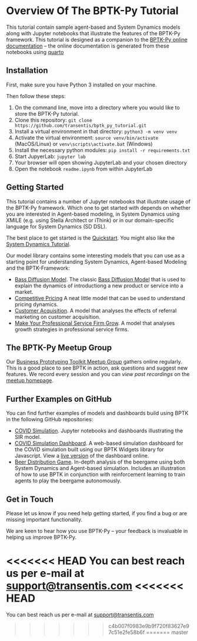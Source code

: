 # Overview Of The BPTK-Py Tutorial

This tutorial contain sample agent-based and System Dynamics models along with Jupyter notebooks that illustrate the features of the BPTK-Py framework. This tutorial is designed as a companion to the [BPTK-Py online documentation](https://bptk.transentis.com) – the online documentation is generated from these notebooks using [quarto](https://www.quarto.org)

## Installation

First, make sure you have Python 3 installed on your machine.

Then follow these steps:

1. On the command line, move into a directory where you would like to store the BPTK-Py tutorial. 
2. Clone this repository: ```git clone https://github.com/transentis/bptk_py_tutorial.git```
3. Install a virtual environment in that directory: ```python3 -m venv venv```
4. Activate the virtual environment: ```source venv/bin/activate``` (MacOS/Linux) or `venv\scripts\activate.bat` (Windows)
5. Install the necessary python modules: ```pip install -r requirements.txt```
6. Start JupyerLab: ```jupyter lab```
7. Your browser will open showing JupyterLab and your chosen directory
8. Open the notebook ```readme.ipynb``` from within JupyterLab

## Getting Started

This tutorial contains a number of Jupyter notebooks that illustrate usage of the BPTK-Py framework. Which one to get started with depends on whether you are interested in Agent-based modeling, in System Dynamics using XMILE (e.g. using Stella Architect or iThink) or in our domain-specific language for System Dynamics (SD DSL).

The best place to get started is the [Quickstart](./quickstart/quickstart.ipynb). You might also like the [System Dynamics Tutorial](./tutorials/system_dynamics/sd_tutorial.ipynb).

Our model library contains some interesting models that you can use as a starting point for understanding System Dynamics, Agent-based Modeling and the BPTK-Framework:


* [Bass Diffusion Model](./model_library/bass_diffusion/bptk_py_bass_diffusion.ipynb). The classic [Bass Diffusion Model](https://en.wikipedia.org/wiki/Bass_diffusion_model) that is used to explain the dynamics of introductiong a new product or service into a market.
* [Competitive Pricing](./model_libary/competitive_pricing/competitive_pricing_dynamics_sd_dsl.ipynb) A neat little model that can be used to understand pricing dynamics.
* [Customer Acquisition](.model_library/customer_acquisition/customer_acquisition.ipynb). A model that analyses the effects of referral marketing on customer acquisition.
* [Make Your Professional Service Firm Grow](./model_library/make_your_psf_grow/sddsl/make_your_psf_grow_part_1.ipynb). A model that analyses growth strategies in professional service firms.

## The BPTK-Py Meetup Group

Our [Business Prototyping Toolkit Meetup Group](https://www.transentis.com/business-prototyping-toolkit-meetup/en/) gathers online regularly. This is a good place to see BPTK in action, ask questions and suggest new features. We record every session and you can _view past recordings_ on the [meetup homepage](https://www.transentis.com/resources/business-prototyping-toolkit-meetup).

## Further Examples on GitHub

You can find further examples of models and dashboards build using BPTK in the following GitHub repositories:

* [COVID Simulation](https://github.com/transentis/sim-covid-19). Jupyter notebooks and dashboards illustrating the SIR model.
* [COVID Simulation Dashboard](https://github.com/transentis/sim-covid-dashboard). A web-based simulation dashboard for the COVID simulation built using our BPTK Widgets library for Javascript. View a [live version](http://www.covid-sim.com) of the dashboard online.
* [Beer Distribution Game](https://github.com/transentis/beergame). In-depth analysis of the beergame using both System Dynamics and Agent-based simulation. Includes an illustration of how to use BPTK in conjunction with reinforcement learning to train agents to play the beergame autonomously.

## Get in Touch

Please let us know if you need help getting started, if you find a bug or are missing important functionality.

We are keen to hear how you use BPTK-Py – your feedback is invaluable in helping us improve BPTK-Py.

<<<<<<< HEAD
You can best reach us per e-mail at [support@transentis.com](mailto:support@transentis.com)
<<<<<<< HEAD
=======
You can best reach us per e-mail at [support@transentis.com](mailto:support@transentis.com)
>>>>>>> c4b007f0983e9b9f720f83627e97c51e2fe58b6f
=======
>>>>>>> master
